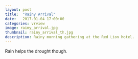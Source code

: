 ```yaml
---
layout: post
title:  "Rainy Arrival"
date:   2017-01-04 17:00:00
categories: vrview
image: rainy_arrival.jpg
thumbnail: rainy_arrival_th.jpg
description: Rainy morning gathering at the Red Lion hotel.
---
```

Rain helps the drought though.
